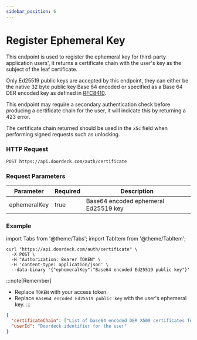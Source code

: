 ```yaml
---
sidebar_position: 6
---
```


# Register Ephemeral Key

This endpoint is used to register the ephemeral key for third-party application users', it returns a certificate chain
with the user's key as the subject of the leaf certificate. 

Only Ed25519 public keys are accepted by this endpoint, they can either be the native 32 byte public key Base 64 
encoded or specified as a Base 64 DER encoded key as defined in [RFC8410](https://tools.ietf.org/html/rfc8410). 

This endpoint may require a secondary authentication check before producing a certificate chain for the user, it will 
indicate this by returning a 423 error.

The certificate chain returned should be used in the ```x5c``` field when performing signed requests such as unlocking.

### HTTP Request
`POST https://api.doordeck.com/auth/certificate`

### Request Parameters

| Parameter    | Required | Description                          |
|--------------|----------|--------------------------------------|
| ephemeralKey | true     | Base64 encoded ephemeral Ed25519 key |

### Example

import Tabs from '@theme/Tabs';
import TabItem from '@theme/TabItem';

<Tabs>
<TabItem value="request" label="Request">

```shell showLineNumbers title="CURL"
curl "https://api.doordeck.com/auth/certificate" \
  -X POST \
  -H "Authorization: Bearer TOKEN" \
  -H 'content-type: application/json' \
  --data-binary '{"ephemeralKey":"Base64 encoded Ed25519 public key"}' 
```

:::note[Remember]
* Replace `TOKEN` with your access token.
* Replace `Base64 encoded Ed25519 public key` with the user's ephemeral key.
:::

</TabItem>
<TabItem value="response" label="Response">

```json showLineNumbers title="JSON"
{
  "certificateChain": ["List of base64 encoded DER X509 certificates forming a complete certificate chain"],
  "userId": "Doordeck identifier for the user"
}
```

</TabItem>
</Tabs>
